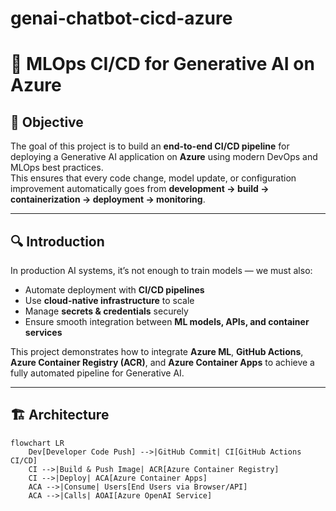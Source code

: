 ﻿# genai-chatbot-cicd-azure

# 🚀 MLOps CI/CD for Generative AI on Azure

## 📌 Objective
The goal of this project is to build an **end-to-end CI/CD pipeline** for deploying a Generative AI application on **Azure** using modern DevOps and MLOps best practices.  
This ensures that every code change, model update, or configuration improvement automatically goes from **development → build → containerization → deployment → monitoring**.

---

## 🔍 Introduction
In production AI systems, it’s not enough to train models — we must also:
- Automate deployment with **CI/CD pipelines**
- Use **cloud-native infrastructure** to scale
- Manage **secrets & credentials** securely
- Ensure smooth integration between **ML models, APIs, and container services**

This project demonstrates how to integrate **Azure ML**, **GitHub Actions**, **Azure Container Registry (ACR)**, and **Azure Container Apps** to achieve a fully automated pipeline for Generative AI.

---

## 🏗️ Architecture

```mermaid
flowchart LR
    Dev[Developer Code Push] -->|GitHub Commit| CI[GitHub Actions CI/CD]
    CI -->|Build & Push Image| ACR[Azure Container Registry]
    CI -->|Deploy| ACA[Azure Container Apps]
    ACA -->|Consume| Users[End Users via Browser/API]
    ACA -->|Calls| AOAI[Azure OpenAI Service]
```

